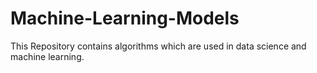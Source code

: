 # Machine-Learning-Models
This Repository contains algorithms which are used in data science and machine learning.
